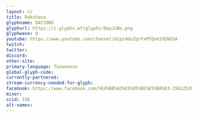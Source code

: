 ```yaml
---
layout: cc
title: Rakshasa
glyphname: DAYJOBO
glyphurl: https://i.glyphs.wf/glyphs/DayJoBo.png
glyphwave: 9
youtube: https://www.youtube.com/channel/UCpz4UuZqrFxMTQok5XENCGA
twitch: 
twitter: 
discord: 
other-site: 
primary-language: Taiwanese
global-glyph-code: 
currently-partnered: 
stream-currency-needed-for-glyph: 
facebook: https://www.facebook.com/%E4%BB%A3%E5%95%BE%E5%B8%83-1501253023305662/
mixer: 
ccid: 156
alt-names: 
---
```


